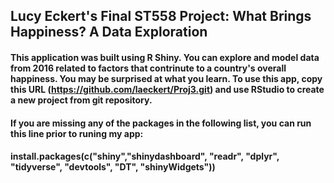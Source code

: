 ## Lucy Eckert's Final ST558 Project: What Brings Happiness? A Data Exploration  

#### This application was built using R Shiny. You can explore and model data from 2016 related to factors that contrinute to a country's overall happiness. You may be surprised at what you learn. To use this app, copy this URL (https://github.com/laeckert/Proj3.git) and use RStudio to create a new project from git repository.

#### If you are missing any of the packages in the following list, you can run this line prior to runing my app:
#### install.packages(c("shiny","shinydashboard", "readr", "dplyr", "tidyverse", "devtools", "DT", "shinyWidgets"))